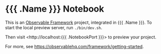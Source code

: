 # {{{ .Name }}} Notebook

This is an [Observable Framework](https://observablehq.com/framework) project, integrated in {{{ .Name }}}. To start the local preview server, run `./bin/dev.sh`.

Then visit <http://localhost:{{{ .NotebookPort }}}> to preview your project.

For more, see <https://observablehq.com/framework/getting-started>.
